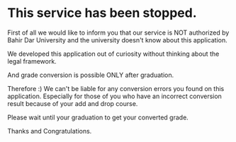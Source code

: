 # This service has been stopped.

First of all we would like to inform you that our service is NOT authorized by Bahir Dar University and the university doesn't know about this application.

We developed this application out of curiosity without thinking about the legal framework.

And grade conversion is possible ONLY after graduation.

Therefore :) We can't be liable for any conversion errors you found on this application. Especially for those of you who have an incorrect conversion result because of your add and drop course.

Please wait until your graduation to get your converted grade.

Thanks and Congratulations.

